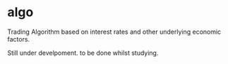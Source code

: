 # algo
Trading Algorithm based on interest rates and other underlying economic factors.<br> 

Still under develpoment. to be done whilst studying.
